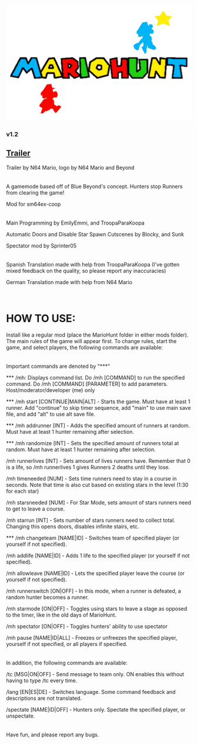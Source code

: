 <img src="logo.png" alt="MarioHunt" width="800"/>

### v1.2

## [Trailer](https://www.youtube.com/watch?v=hyuXu4Bzugs&ab_channel=N64Mario)

Trailer by N64 Mario, logo by N64 Mario and Beyond
<br/>
<br/>
<br/>
A gamemode based off of Blue Beyond's concept. Hunters stop Runners from clearing the game!

Mod for sm64ex-coop
<br/>
<br/>
<br/>
Main Programming by EmilyEmmi, and TroopaParaKoopa

Automatic Doors and Disable Star Spawn Cutscenes by Blocky, and Sunk

Spectator mod by Sprinter05
<br/>
<br/>
<br/>
Spanish Translation made with help from TroopaParaKoopa (I've gotten mixed feedback on the quality, so please report any inaccuracies)

German Translation made with help from N64 Mario
<br/>
<br/>
<br/>
# HOW TO USE:
Install like a regular mod (place the MarioHunt folder in either mods folder). The main rules of the game will appear first. To change rules, start the game, and select players, the following commands are available:
<br/>
<br/>
<br/>
Important commands are denoted by "***"

*** /mh: Displays command list. Do /mh [COMMAND] to run the specified command. Do /mh [COMMAND] [PARAMETER] to add parameters. Host/moderator/developer (me) only

*** /mh start [CONTINUE|MAIN|ALT] - Starts the game. Must have at least 1 runner. Add "continue" to skip timer sequence, add "main" to use main save file, and add "alt" to use alt save file.

*** /mh addrunner [INT] - Adds the specified amount of runners at random. Must have at least 1 hunter remaining after selection.

*** /mh randomize [INT] - Sets the specified amount of runners total at random. Must have at least 1 hunter remaining after selection.

/mh runnerlives [INT] - Sets amount of lives runners have. Remember that 0 is a life, so /mh runnerlives 1 gives Runners 2 deaths until they lose.

/mh timeneeded [NUM] - Sets time runners need to stay in a course in seconds. Note that time is also cut based on existing stars in the level (1:30 for each star)

/mh starsneeded [NUM] - For Star Mode, sets amount of stars runners need to get to leave a course.

/mh starrun [INT] - Sets number of stars runners need to collect total. Changing this opens doors, disables infinite stairs, etc.

*** /mh changeteam [NAME|ID] - Switches team of specified player (or yourself if not specified).

/mh addlife [NAME|ID] - Adds 1 life to the specified player (or yourself if not specified).

/mh allowleave [NAME|ID] - Lets the specified player leave the course (or yourself if not specified).

/mh runnerswitch [ON|OFF] - In this mode, when a runner is defeated, a random hunter becomes a runner.

/mh starmode [ON|OFF] - Toggles using stars to leave a stage as opposed to the timer, like in the old days of MarioHunt.

/mh spectator [ON|OFF] - Toggles hunters' ability to use spectator

/mh pause [NAME|ID|ALL] - Freezes or unfreezes the specified player, yourself if not specified, or all players if specified.
<br/>
<br/>
<br/>
In addition, the following commands are available:

/tc [MSG|ON|OFF] - Send message to team only. ON enables this without having to type /tc every time.

/lang [EN|ES|DE] - Switches language. Some command feedback and descriptions are not translated.

/spectate [NAME|ID|OFF] - Hunters only. Spectate the specified player, or unspectate.
<br/>
<br/>
<br/>
Have fun, and please report any bugs.
